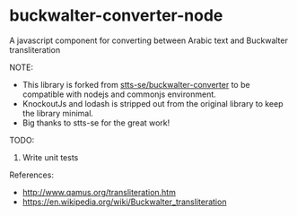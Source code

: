 # buckwalter-converter-node
A javascript component for converting between Arabic text and Buckwalter transliteration

NOTE:
 - This library is forked from [stts-se/buckwalter-converter](https://github.com/stts-se/buckwalter-converter) to be compatible with nodejs and commonjs environment.
 - KnockoutJs and lodash is stripped out from the original library to keep the library minimal.
 - Big thanks to stts-se for the great work!

TODO:
1. Write unit tests

References:
  * http://www.qamus.org/transliteration.htm
  * https://en.wikipedia.org/wiki/Buckwalter_transliteration
